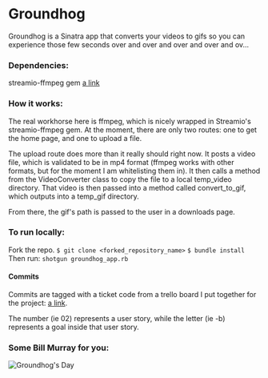 # Groundhog

Groundhog is a Sinatra app that converts your videos to gifs so you can experience those few seconds over and over and over and over and ov...

### Dependencies:
streamio-ffmpeg gem
[a link](https://github.com/streamio/streamio-ffmpeg )

### How it works:
The real workhorse here is ffmpeg, which is nicely wrapped in Streamio's streamio-ffmpeg gem. At the moment, there are only two routes: one to get the home page, and one to upload a file.

The upload route does more than it really should right now. It posts a video file, which is validated to be in mp4 format (ffmpeg works with other formats, but for the moment I am whitelisting them in). It then calls a method from the VideoConverter class to copy the file to a local temp_video directory. That video is then passed into a method called convert_to_gif, which outputs into a temp_gif directory.

From there, the gif's path is passed to the user in a downloads page.

### To run locally:
Fork the repo.
`$ git clone <forked_repository_name>`
`$ bundle install`
Then run:
`shotgun groundhog_app.rb`

#### Commits

Commits are tagged with a ticket code from a trello board I put together for the project: [a link](https://trello.com/b/adBaKvdJ/wistia-gif-converter).

The number (ie 02) represents a user story, while the letter (ie -b) represents a goal inside that user story.

### Some Bill Murray for you:
![Groundhog's Day](http://img.pandawhale.com/post-38185-dont-drive-angry-gif-Bill-Murr-du2W.gif)